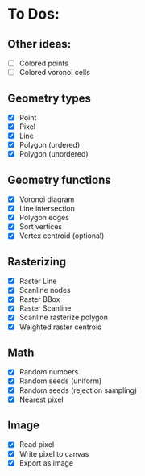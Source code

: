 # To Dos:

## Other ideas:
- [ ] Colored points
- [ ] Colored voronoi cells

## Geometry types
- [X] Point
- [X] Pixel
- [X] Line
- [X] Polygon (ordered)
- [X] Polygon (unordered)

## Geometry functions
- [X] Voronoi diagram
- [X] Line intersection
- [X] Polygon edges
- [X] Sort vertices
- [X] Vertex centroid (optional)

## Rasterizing
- [X] Raster Line
- [X] Scanline nodes
- [X] Raster BBox
- [X] Raster Scanline
- [X] Scanline rasterize polygon
- [X] Weighted raster centroid

## Math
- [X] Random numbers
- [X] Random seeds (uniform)
- [X] Random seeds (rejection sampling)
- [X] Nearest pixel

## Image
- [X] Read pixel
- [X] Write pixel to canvas
- [X] Export as image